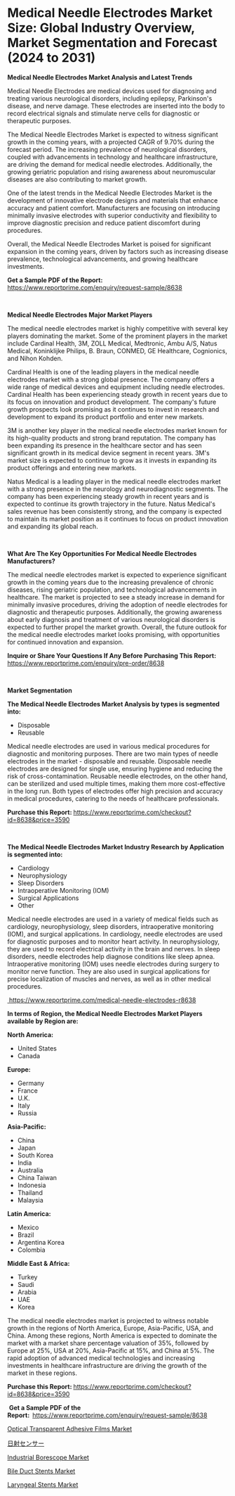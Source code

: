<p><h1>Medical Needle Electrodes Market Size: Global Industry Overview, Market Segmentation and Forecast (2024 to 2031)</h1></p><p><strong>Medical Needle Electrodes Market Analysis and Latest Trends</strong></p>
<p><p>Medical Needle Electrodes are medical devices used for diagnosing and treating various neurological disorders, including epilepsy, Parkinson's disease, and nerve damage. These electrodes are inserted into the body to record electrical signals and stimulate nerve cells for diagnostic or therapeutic purposes.</p><p>The Medical Needle Electrodes Market is expected to witness significant growth in the coming years, with a projected CAGR of 9.70% during the forecast period. The increasing prevalence of neurological disorders, coupled with advancements in technology and healthcare infrastructure, are driving the demand for medical needle electrodes. Additionally, the growing geriatric population and rising awareness about neuromuscular diseases are also contributing to market growth.</p><p>One of the latest trends in the Medical Needle Electrodes Market is the development of innovative electrode designs and materials that enhance accuracy and patient comfort. Manufacturers are focusing on introducing minimally invasive electrodes with superior conductivity and flexibility to improve diagnostic precision and reduce patient discomfort during procedures.</p><p>Overall, the Medical Needle Electrodes Market is poised for significant expansion in the coming years, driven by factors such as increasing disease prevalence, technological advancements, and growing healthcare investments.</p></p>
<p><strong>Get a Sample PDF of the Report:&nbsp;</strong> <a href="https://www.reportprime.com/enquiry/request-sample/8638">https://www.reportprime.com/enquiry/request-sample/8638</a></p>
<p>&nbsp;</p>
<p><strong>Medical Needle Electrodes Major Market Players</strong></p>
<p><p>The medical needle electrodes market is highly competitive with several key players dominating the market. Some of the prominent players in the market include Cardinal Health, 3M, ZOLL Medical, Medtronic, Ambu A/S, Natus Medical, Koninklijke Philips, B. Braun, CONMED, GE Healthcare, Cognionics, and Nihon Kohden.</p><p>Cardinal Health is one of the leading players in the medical needle electrodes market with a strong global presence. The company offers a wide range of medical devices and equipment including needle electrodes. Cardinal Health has been experiencing steady growth in recent years due to its focus on innovation and product development. The company's future growth prospects look promising as it continues to invest in research and development to expand its product portfolio and enter new markets.</p><p>3M is another key player in the medical needle electrodes market known for its high-quality products and strong brand reputation. The company has been expanding its presence in the healthcare sector and has seen significant growth in its medical device segment in recent years. 3M's market size is expected to continue to grow as it invests in expanding its product offerings and entering new markets.</p><p>Natus Medical is a leading player in the medical needle electrodes market with a strong presence in the neurology and neurodiagnostic segments. The company has been experiencing steady growth in recent years and is expected to continue its growth trajectory in the future. Natus Medical's sales revenue has been consistently strong, and the company is expected to maintain its market position as it continues to focus on product innovation and expanding its global reach.</p></p>
<p>&nbsp;</p>
<p><strong>What Are The Key Opportunities For Medical Needle Electrodes Manufacturers?</strong></p>
<p><p>The medical needle electrodes market is expected to experience significant growth in the coming years due to the increasing prevalence of chronic diseases, rising geriatric population, and technological advancements in healthcare. The market is projected to see a steady increase in demand for minimally invasive procedures, driving the adoption of needle electrodes for diagnostic and therapeutic purposes. Additionally, the growing awareness about early diagnosis and treatment of various neurological disorders is expected to further propel the market growth. Overall, the future outlook for the medical needle electrodes market looks promising, with opportunities for continued innovation and expansion.</p></p>
<p><strong>Inquire or Share Your Questions If Any Before Purchasing This Report:</strong> <a href="https://www.reportprime.com/enquiry/pre-order/8638">https://www.reportprime.com/enquiry/pre-order/8638</a></p>
<p>&nbsp;</p>
<p><strong>Market Segmentation</strong></p>
<p><strong>The Medical Needle Electrodes Market Analysis by types is segmented into:</strong></p>
<p><ul><li>Disposable</li><li>Reusable</li></ul></p>
<p><p>Medical needle electrodes are used in various medical procedures for diagnostic and monitoring purposes. There are two main types of needle electrodes in the market - disposable and reusable. Disposable needle electrodes are designed for single use, ensuring hygiene and reducing the risk of cross-contamination. Reusable needle electrodes, on the other hand, can be sterilized and used multiple times, making them more cost-effective in the long run. Both types of electrodes offer high precision and accuracy in medical procedures, catering to the needs of healthcare professionals.</p></p>
<p><strong>Purchase this Report:&nbsp;</strong><a href="https://www.reportprime.com/checkout?id=8638&price=3590">https://www.reportprime.com/checkout?id=8638&price=3590</a></p>
<p>&nbsp;</p>
<p><strong>The Medical Needle Electrodes Market Industry Research by Application is segmented into:</strong></p>
<p><ul><li>Cardiology</li><li>Neurophysiology</li><li>Sleep Disorders</li><li>Intraoperative Monitoring (IOM)</li><li>Surgical Applications</li><li>Other</li></ul></p>
<p><p>Medical needle electrodes are used in a variety of medical fields such as cardiology, neurophysiology, sleep disorders, intraoperative monitoring (IOM), and surgical applications. In cardiology, needle electrodes are used for diagnostic purposes and to monitor heart activity. In neurophysiology, they are used to record electrical activity in the brain and nerves. In sleep disorders, needle electrodes help diagnose conditions like sleep apnea. Intraoperative monitoring (IOM) uses needle electrodes during surgery to monitor nerve function. They are also used in surgical applications for precise localization of muscles and nerves, as well as in other medical procedures.</p></p>
<p><a href="https://www.reportprime.com/medical-needle-electrodes-r8638">&nbsp;https://www.reportprime.com/medical-needle-electrodes-r8638</a></p>
<p><strong>In terms of Region, the Medical Needle Electrodes Market Players available by Region are:</strong></p>
<p>
    <p> <strong> North America: </strong>
        <ul>
            <li>United States</li>
            <li>Canada</li>
        </ul>
        </p> 
    <p> <strong> Europe: </strong>
        <ul>
            <li>Germany</li>
            <li>France</li>
            <li>U.K.</li>
            <li>Italy</li>
            <li>Russia</li>
        </ul>
        </p> 
    <p> <strong> Asia-Pacific: </strong>
        <ul>
            <li>China</li>
            <li>Japan</li>
            <li>South Korea</li>
            <li>India</li>
            <li>Australia</li>
            <li>China Taiwan</li>
            <li>Indonesia</li>
            <li>Thailand</li>
            <li>Malaysia</li>
        </ul>
        </p> 
    <p> <strong> Latin America: </strong>
        <ul>
            <li>Mexico</li>
            <li>Brazil</li>
            <li>Argentina Korea</li>
            <li>Colombia</li>
        </ul>
        </p> 
    <p> <strong> Middle East & Africa: </strong>
        <ul>
            <li>Turkey</li>
            <li>Saudi</li>
            <li>Arabia</li>
            <li>UAE</li>
            <li>Korea</li>
        </ul>
    </p>
    </p>
<p><p>The medical needle electrodes market is projected to witness notable growth in the regions of North America, Europe, Asia-Pacific, USA, and China. Among these regions, North America is expected to dominate the market with a market share percentage valuation of 35%, followed by Europe at 25%, USA at 20%, Asia-Pacific at 15%, and China at 5%. The rapid adoption of advanced medical technologies and increasing investments in healthcare infrastructure are driving the growth of the market in these regions.</p></p>
<p><strong>Purchase this Report: </strong><a href="https://www.reportprime.com/checkout?id=8638&price=3590">https://www.reportprime.com/checkout?id=8638&price=3590</a></p>
<p>&nbsp;<strong>Get a Sample PDF of the Report:&nbsp;&nbsp;</strong><a href="https://www.reportprime.com/enquiry/request-sample/8638">https://www.reportprime.com/enquiry/request-sample/8638</a></p>
<p><strong></strong></p>
<p><p><a href="https://medium.com/@sjdhshjc2456654/optical-transparent-adhesive-films-market-a-global-and-regional-analysis-focus-on-end-user-5f88f536ef92">Optical Transparent Adhesive Films Market</a></p><p><a href="https://github.com/RodHoppe07/Market-Research-Report-List-2/blob/main/498125071925.md">日射センサー</a></p><p><a href="https://medium.com/@kaceyrath_40350/exploring-industrial-borescope-market-dynamics-global-trends-and-future-growth-prospects-2024-3c122ed1a9bd">Industrial Borescope Market</a></p><p><a href="https://github.com/Gilanghao0/Market-Research-Report-List-1/blob/main/bile-duct-stents-market.md">Bile Duct Stents Market</a></p><p><a href="https://github.com/lukmanduiky01/Market-Research-Report-List-1/blob/main/laryngeal-stents-market.md">Laryngeal Stents Market</a></p></p>